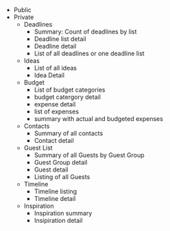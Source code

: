 * Public
* Private
  * Deadlines
    * Summary: Count of deadlines by list
    * Deadline list detail
    * Deadline detail
    * List of all deadlines or one deadline list
  * Ideas
    * List of all ideas
    * Idea Detail
  * Budget
    * List of budget categories
    * budget catergory detail 
    * expense detail
    * list of expenses
    * summary with actual and budgeted expenses
  * Contacts
    * Summary of all contacts
    * Contact detail
  * Guest List
    * Summary of all Guests by Guest Group
    * Guest Group detail
    * Guest detail
    * Listing of all Guests
  * Timeline
    * Timeline listing
    * Timeline detail
  * Inspiration
    * Inspiration summary
    * Insipiration detail